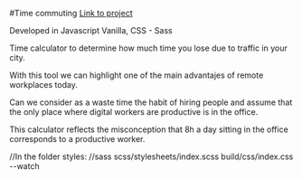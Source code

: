 #Time commuting
[Link to project](https://salacodigo.github.io/time-commuting/src/)

Developed in Javascript Vanilla, CSS - Sass

Time calculator to determine how much time you lose due to traffic in your city.

With this tool we can highlight one of the main advantajes of remote workplaces today.

Can we consider as a waste time the habit of hiring people and assume that the only place where digital workers are productive is in the office.

This calculator reflects the misconception that 8h a day sitting in the office corresponds to a productive worker.

//In the folder styles:
//sass scss/stylesheets/index.scss build/css/index.css --watch
